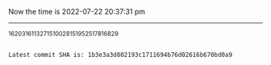Now the time is 2022-07-22 20:37:31 pm

---

<small>1620316113271510028151952517816829</small>

```txt

Latest commit SHA is: 1b3e3a3d802193c1711694b76d02616b670bd0a9
```
